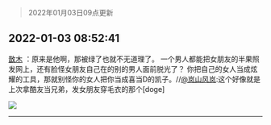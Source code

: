 > 2022年01月03日09点更新
<link rel="stylesheet" href="https://cdn.jsdelivr.net/gh/taotie6/sampleJSON@main/css/photo_show.css">
<meta name="referrer" content="no-referrer" />


 ## 2022-01-03 08:52:41 

 [㪚木](https://www.coolapk.com/feed/32560831?shareKey=OTMyYjdjNjU1MTg2NjFkMjU3MjA~) ：原来是他啊，那被绿了也就不无道理了。
一个男人都能把女朋友的半果照发网上，还有脸怪女朋友自己在的别的男人面前脱光了？
你把自己的女人当成炫耀的工具，那就别怪你的女人把你当成喜当D的凯子。//<a class="feed-link-uname" href="/u/岚山风岚">@岚山风岚</a>:这个好像就是上次拿酷友当兄弟，发女朋友穿毛衣的那个[doge] 

<div class="album">
<img class="img-item" src="http://image.coolapk.com/feed/2021/0604/09/3142203_cc75c90b_1482_4911@300x300.gif" />
</div>

 ------- 

